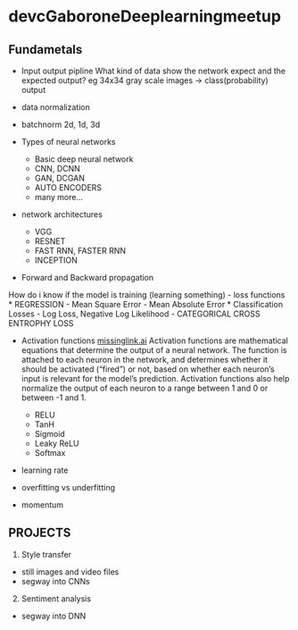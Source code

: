 # devcGaboroneDeeplearningmeetup

## Fundametals
- Input output pipline
    What kind of data show the network expect and the expected output?
    eg 34x34 gray scale images -> class(probability) output
    
- data normalization
- batchnorm 2d, 1d, 3d 

- Types of neural networks
	* Basic deep neural network
	* CNN, DCNN
	* GAN, DCGAN
	* AUTO ENCODERS
	* many more...

- network architectures
	* VGG 
	* RESNET 
	* FAST RNN, FASTER RNN
	* INCEPTION
	
- Forward and Backward propagation 

How do i know if the model is training (learning something)
	- loss functions
      * REGRESSION
        - Mean Square Error
        - Mean Absolute Error
      * Classification Losses
	  - Log Loss, Negative Log Likelihood
	  - CATEGORICAL CROSS ENTROPHY LOSS
			

- Activation functions [missinglink.ai](https://missinglink.ai/guides/neural-network-concepts/7-types-neural-network-activation-functions-right/)
Activation functions are mathematical equations that determine the output of a neural network. The function is attached to each neuron in the network, and determines whether it should be activated (“fired”) or not, based on whether each neuron’s input is relevant for the model’s prediction. Activation functions also help normalize the output of each neuron to a range between 1 and 0 or between -1 and 1.

	* RELU
	* TanH
	* Sigmoid
	* Leaky ReLU
	* Softmax

- learning rate

- overfitting vs underfitting

- momentum
	
## PROJECTS

1. Style transfer
* still images and video files
* segway into CNNs

2. Sentiment analysis
* segway into DNN



